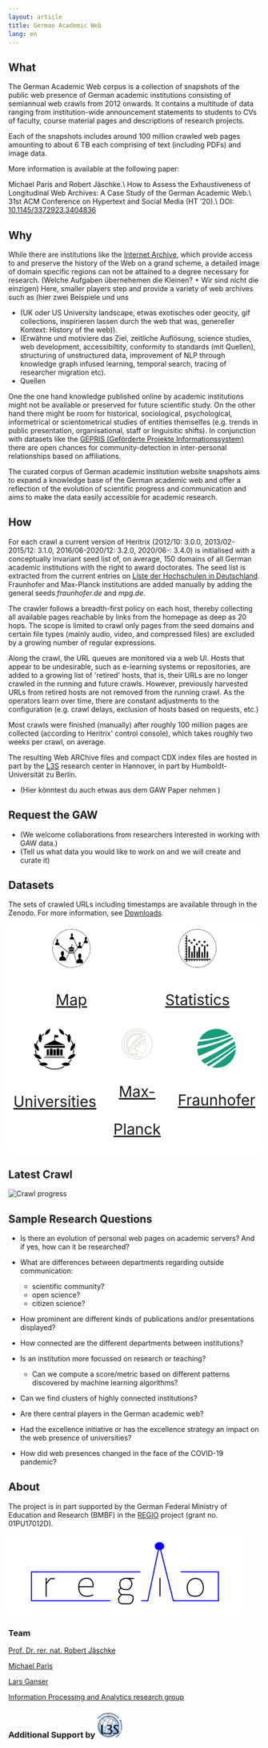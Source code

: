 ```yaml
---
layout: article
title: German Academic Web
lang: en
---
```

<head>
    <style>
        .flex-container {
            display: flex;
            justify-content: space-between;
            background-color: white;
        }
        .flex-container > div {
            background-color: white;
            width: 1000px;
            margin: 10px;
            text-align: center;
            line-height: 75px;
            font-size: 30px;
        }
    </style>
</head>

## What
The German Academic Web corpus is a collection of snapshots of the public web presence of German academic institutions consisting of semiannual web crawls from 2012 onwards. It contains a multitude of data ranging from institution-wide announcement statements to students to CVs of faculty, course material pages and descriptions of research projects.

Each of the snapshots includes around 100 million crawled web pages amounting to about 6 TB each comprising of text (including PDFs) and image data. 

More information is available at the following paper:

Michael Paris and Robert Jäschke.\\
How to Assess the Exhaustiveness of Longitudinal Web Archives: A Case Study of the German Academic Web.\\
31st ACM Conference on Hypertext and Social Media (HT ’20).\\
DOI: [10.1145/3372923.3404836](https://doi.org/10.1145/3372923.3404836)


## Why
While there are institutions like the [Internet Archive](https://www.archive.org), which provide access to and preserve the history of the Web on a grand scheme, a detailed image of domain specific regions can not be attained to a degree necessary for research. (Welche Aufgaben übernehemen die Kleinen? + Wir sind nicht die einzigen) Here, smaller players step and provide a variety of web archives such as (hier zwei Beispiele und uns 
- (UK oder US University landscape, etwas exotisches oder geocity, gif collections, inspirieren lassen durch the web that was, genereller Kontext: History of the web)). 
- (Erwähne und motiviere das Ziel, zeitliche Auflösung, science studies, web development, accessibiltity, conformity to standards (mit Quellen), structuring of unstructured data, improvement of NLP through knowledge graph infused learning, temporal search, tracing of researcher migration etc).
- Quellen

One the one hand knowledge published online by academic institutions might not be available or preserved for future scientific study. On the other hand there might be room for historical, sociological, psychological, informetrical or scientometrical studies of entities themselfes (e.g. trends in public presentation, organisational, staff or linguisitic shifts). In conjunction with datasets like the [GEPRIS (Geförderte Projekte Informationssystem)](https://gepris.dfg.de/gepris/) there are open chances for community-detection in inter-personal relationships based on affiliations.

The curated corpus of German academic institution website snapshots aims to expand a knowledge base of the German academic web and offer a reflection of the evolution of scientific progress and communication and aims to make the data easily accessible for academic research.

## How

For each crawl a current version of Heritrix (2012/10: 3.0.0, 2013/02-2015/12: 3.1.0, 2016/06-2020/12: 3.2.0, 2020/06-: 3.4.0) is initialised with a conceptually invariant seed list of, on average, 150 domains of all German academic institutions with the right to award doctorates. The seed list is extracted from the current entries on [Liste der Hochschulen in Deutschland](https://de.wikipedia.org/wiki/Liste_der_Hochschulen_in_Deutschland). Fraunhofer and Max-Planck institutions are added manually by adding the general seeds *fraunhofer.de* and *mpg.de*.

The crawler follows a breadth-first policy on each host, thereby collecting all available pages reachable by links from the homepage as deep as 20 hops. The scope is limited to crawl only pages from the seed domains and certain file types (mainly audio, video, and compressed files) are excluded by a growing number of regular expressions. 

Along the crawl, the URL queues are monitored via a web UI. Hosts that appear to be undesirable, such as e-learning systems or repositories, are added to a growing list of 'retired' hosts, that is, their URLs are no longer crawled in the running and future crawls. However, previously harvested URLs from retired hosts are not removed from the running crawl.
As the operators learn over time, there are constant adjustments to the configuration (e.g. crawl delays, exclusion of hosts based on requests, etc.)

Most crawls were finished (manually) after roughly 100 million pages are collected (according to Heritrix' control console), which takes roughly two weeks per crawl, on average.

The resulting Web ARChive files and compact CDX index files are hosted in part by the [L3S](https://www.l3s.de/) research center in Hannover, in part by Humboldt-Universität zu Berlin.

- (Hier könntest du auch etwas aus dem GAW Paper nehmen )

## Request the GAW
- (We welcome collaborations from researchers interested in working with GAW data.)
- (Tell us what data you would like to work on and we will create and curate it)

## Datasets
The sets of crawled URLs including timestamps are available through  in the Zenodo. For more information, see [Downloads](downloads.md).

<div class="flex-container">
    <div><a href="map.html"><img src="/assets/images/logo/uni_network.svg" style="width: 33%; height: auto;"><br>Map</a></div>
    <div><a href="basic_statistics.html"><img src="/assets/images/logo/bar-chart.svg" style="width: 33%; height: auto;"><br>Statistics</a></div>
</div>

<div class="flex-container">
    <div><a href="universities.html"><img src="/assets/images/logo/iconfinder_238_bank_banking_online_university_building_education_3957679.svg" style="width: 50%; heigth: auto;"><br>Universities</a></div>
    <div><a href="mpis.html"><img src="/assets/images/logo/am_home-3373c950b109d16c9a5e494944afabe3.png" style="width: 50%; heigth: auto;"><br>Max-Planck</a></div>
    <div><a href="fhis.html"><img src="/assets/images/logo/fraunhofer_logo.svg" style="width: 50%; height: auto;" /><br>Fraunhofer</a></div>
</div>

## Latest Crawl

<img src="https://amor.cms.hu-berlin.de/~jaeschkr/crawler/progress.svg" alt="Crawl progress">

## Sample Research Questions

- Is there an evolution of personal web pages on academic servers? And if yes, how can it be researched?
- What are differences between departments regarding outside communication:
  - scientific community?
  - open science?
  - citizen science?
- How prominent are different kinds of publications and/or presentations displayed?
- How connected are the different departments between institutions?
- Is an institution more focussed on research or teaching?
  - Can we compute a score/metric based on different patterns discovered by machine learning algorithms?
- Can we find clusters of highly connected institutions?
- Are there central players in the German academic web?
- Had the excellence initiative or has the excellence strategy an impact on the web presence of universities?

- How did web presences changed in the face of the COVID-19 pandemic?

## About
The project is in part supported by the German Federal Ministry of Education and Research (BMBF) in the [REGIO](https://www.regio-project.org/) project (grant no. 01PU17012D).

<a href="https://www.regio-project.org/"><img src="/assets/images/logo/regio.svg" alt="REGIO" /></a>

### Team
 
[Prof. Dr. rer. nat. Robert Jäschke](https://www.ibi.hu-berlin.de/de/ueber-uns/personen/jaeschke)

[Michael Paris](https://www.ibi.hu-berlin.de/de/ueber-uns/personen/paris)

[Lars Ganser](https://www.ibi.hu-berlin.de/de/ueber-uns/personen/ganser)

[Information Processing and Analytics research group](https://www.ibi.hu-berlin.de/en/research/Information-processing)

### Additional Support by <a href="https://www.l3s.de/en"><img src="/assets/images/logo/L3S_Logo_NEU_small.jpg" alt="L3S"  style ="width: 10%; height: auto;" /></a>
